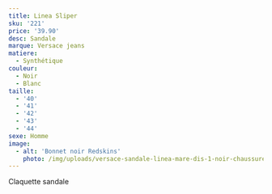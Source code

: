```yaml
---
title: Linea Sliper
sku: '221'
price: '39.90'
desc: Sandale
marque: Versace jeans
matiere:
  - Synthétique
couleur:
  - Noir
  - Blanc
taille:
  - '40'
  - '41'
  - '42'
  - '43'
  - '44'
sexe: Homme
image:
  - alt: 'Bonnet noir Redskins'
    photo: /img/uploads/versace-sandale-linea-mare-dis-1-noir-chaussures-claquettes-7b6hutyy-2088-600x600_0.jpg
---
```

Claquette sandale
